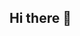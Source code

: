 ## Hi there 👋

<!--
**I AM Mohan Krishna Pasupuleti ** 
Welcome to my GitHub portfolio! 

I am passionate computer science graduate student with expertise in C,Python,SQL,POWER BI. Here you'll find a collection of projects and code samples that demonstrate my skills and experiences in various domains of computer science.

#Projects

-[Hotel Management App - GitHub](https://github.com/Pmk610/Hotel-Management)

